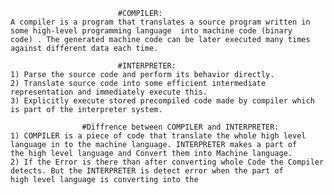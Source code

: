 							#COMPILER:
	A compiler is a program that translates a source program written in some high-level programming language  into machine code (binary 		code) . The generated machine code can be later executed many times against different data each time.

							#INTERPRETER:
	1) Parse the source code and perform its behavior directly.
	2) Translate source code into some efficient intermediate representation and immediately execute this.
	3) Explicitly execute stored precompiled code made by compiler which is part of the interpreter system.

					#Diffrence between COMPILER and INTERPRETER:
	1) COMPILER is a piece of code that translate the whole high level language in to the machine language. INTERPRETER makes a part of 	    the high level language and Convert them into Machine language.
	2) If the Error is there than after converting whole Code the Compiler detects. But the INTERPRETER is detect error when the part of 		high level language is converting into the 
